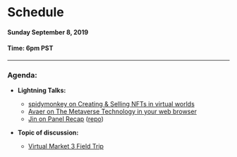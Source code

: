 # Schedule

#### Sunday September 8, 2019
#### **Time:** 6pm PST

-------------------------------------------


### **Agenda:**

 - **Lightning Talks:**
   - [spidymonkey on Creating & Selling NFTs in virtual worlds](https://www.youtube.com/watch?v=l5ilVyXbEU4)
   - [Avaer on The Metaverse Technology in your web browser](https://www.youtube.com/watch?v=a47taH-oBzo)
   - [Jin on Panel Recap](https://www.youtube.com/watch?v=h5EpK6UTVis) ([repo](https://github.com/M3-org/proposals/issues/6))

 - **Topic of discussion:**
   - [Virtual Market 3 Field Trip](https://github.com/M3-org/research/issues/2)
